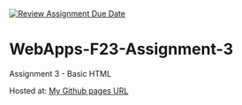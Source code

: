 [![Review Assignment Due Date](https://classroom.github.com/assets/deadline-readme-button-24ddc0f5d75046c5622901739e7c5dd533143b0c8e959d652212380cedb1ea36.svg)](https://classroom.github.com/a/q2-Q7VCy)
# WebApps-F23-Assignment-3
Assignment 3 - Basic HTML

Hosted at: [My Github pages URL](https://44-563-webapps-f23.github.io/44563-webapps-f23-assignment3-allugarisowmya/)
